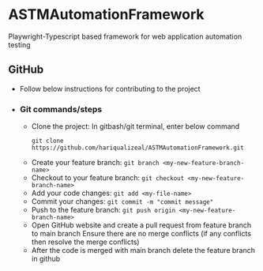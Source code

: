 # ASTMAutomationFramework
Playwright-Typescript based framework for web application automation testing
## GitHub
- Follow below instructions for contributing to the project
- ### Git commands/steps
  - Clone the project:
    In gitbash/git terminal, enter below command
    ````
    git clone https://github.com/hariqualizeal/ASTMAutomationFramework.git
    ````
  - Create your feature branch: `git branch <my-new-feature-branch-name>`
  - Checkout to your feature branch: `git checkout <my-new-feature-branch-name>`
  - Add your code changes: `git add <my-file-name>`
  - Commit your changes: `git commit -m "commit message"`
  - Push to the feature branch: `git push origin <my-new-feature-branch-name>`
  - Open GitHub website and create a pull request from feature branch to main branch
      Ensure there are no merge conflicts (if any conflicts then resolve the merge conflicts)
  - After the code is merged with main branch delete the feature branch in github